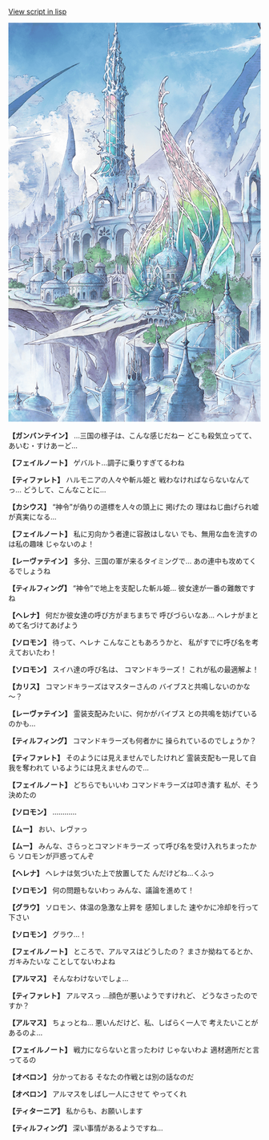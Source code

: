 [View script in lisp](../scripts/110140250.txt)

![fairy_world.png](../images/backgrounds/fairy_world.png)

**【ガンバンテイン】**
…三国の様子は、こんな感じだねー
どこも殺気立ってて、
あいむ・すけあーど…

**【フェイルノート】**
ゲバルト…調子に乗りすぎてるわね

**【ティファレト】**
ハルモニアの人々や斬ル姫と
戦わなければならないなんてっ…
どうして、こんなことに…

**【カシウス】**
“神令”が偽りの道標を人々の頭上に
掲げたの
理はねじ曲げられ嘘が真実になる…

**【フェイルノート】**
私に刃向かう者達に容赦はしない
でも、無用な血を流すのは私の趣味
じゃないのよ！

**【レーヴァテイン】**
多分、三国の軍が来るタイミングで…
あの連中も攻めてくるでしょうね

**【ティルフィング】**
“神令”で地上を支配した斬ル姫…
彼女達が一番の難敵ですね

**【ヘレナ】**
何だか彼女達の呼び方がまちまちで
呼びづらいなあ…
ヘレナがまとめて名づけてあげよう

**【ソロモン】**
待って、ヘレナ
こんなこともあろうかと、
私がすでに呼び名を考えておいたわ！

**【ソロモン】**
スイハ達の呼び名は、
コマンドキラーズ！
これが私の最適解よ！

**【カリス】**
コマンドキラーズはマスターさんの
バイブスと共鳴しないのかな～？

**【レーヴァテイン】**
霊装支配みたいに、何かがバイブス
との共鳴を妨げているのかも…

**【ティルフィング】**
コマンドキラーズも何者かに
操られているのでしょうか？

**【ティファレト】**
そのようには見えませんでしたけれど
霊装支配も一見して自我を奪われて
いるようには見えませんので…

**【フェイルノート】**
どちらでもいいわ
コマンドキラーズは叩き潰す
私が、そう決めたの

**【ソロモン】**
…………

**【ムー】**
おい、レヴァっ

**【ムー】**
みんな、さらっとコマンドキラーズ
って呼び名を受け入れちまったから
ソロモンが戸惑ってんぞ

**【ヘレナ】**
ヘレナは気づいた上で放置してた
んだけどね…くふっ

**【ソロモン】**
何の問題もないわっ
みんな、議論を進めて！

**【グラウ】**
ソロモン、体温の急激な上昇を
感知しました
速やかに冷却を行って下さい

**【ソロモン】**
グラウ…！

**【フェイルノート】**
ところで、アルマスはどうしたの？
まさか拗ねてるとか、ガキみたいな
ことしてないわよね

**【アルマス】**
そんなわけないでしょ…

**【ティファレト】**
アルマスっ
…顔色が悪いようですけれど、
どうなさったのですか？

**【アルマス】**
ちょっとね…
悪いんだけど、私、しばらく一人で
考えたいことがあるのよ…

**【フェイルノート】**
戦力にならないと言ったわけ
じゃないわよ
適材適所だと言ってるの

**【オベロン】**
分かっておる
そなたの作戦とは別の話なのだ

**【オベロン】**
アルマスをしばし一人にさせて
やってくれ

**【ティターニア】**
私からも、お願いします

**【ティルフィング】**
深い事情があるようですね…